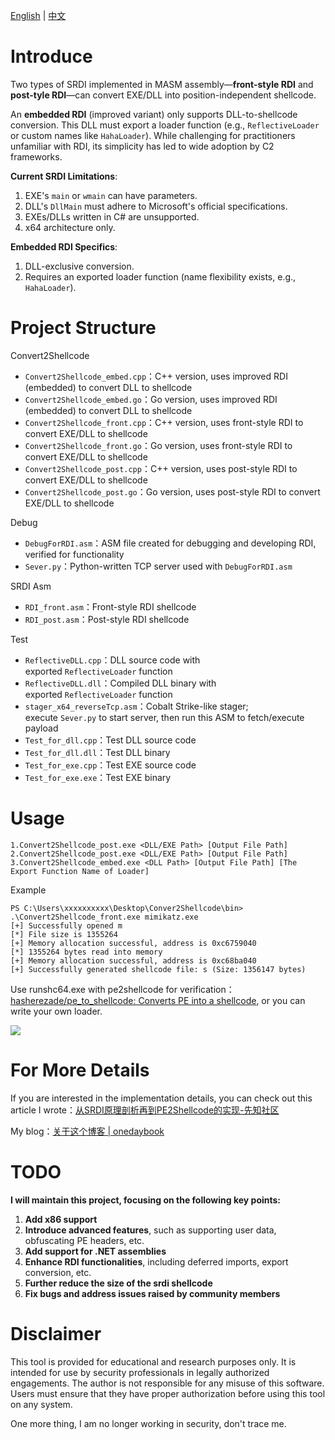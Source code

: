 [English](README.md) | [中文](README_zh.md)
# Introduce

Two types of SRDI implemented in MASM assembly—**front-style RDI** and **post-tyle RDI**—can convert EXE/DLL into position-independent shellcode.

An **embedded RDI** (improved variant) only supports DLL-to-shellcode conversion. This DLL must export a loader function (e.g., `ReflectiveLoader` or custom names like `HahaLoader`). While challenging for practitioners unfamiliar with RDI, its simplicity has led to wide adoption by C2 frameworks.

**Current SRDI Limitations**:
1. EXE's `main` or `wmain` can have parameters.
2. DLL's `DllMain` must adhere to Microsoft's official specifications. 
3. EXEs/DLLs written in C# are unsupported.
4. x64 architecture only.
   

**Embedded RDI Specifics**:
1. DLL-exclusive conversion.
2. Requires an exported loader function (name flexibility exists, e.g., `HahaLoader`).

# Project Structure

Convert2Shellcode
- `Convert2Shellcode_embed.cpp`：C++ version, uses improved RDI (embedded) to convert DLL to shellcode
- `Convert2Shellcode_embed.go`：Go version, uses improved RDI (embedded) to convert DLL to shellcode
- `Convert2Shellcode_front.cpp`：C++ version, uses front-style RDI to convert EXE/DLL to shellcode
- `Convert2Shellcode_front.go`：Go version, uses front-style RDI to convert EXE/DLL to shellcode
- `Convert2Shellcode_post.cpp`：C++ version, uses post-style RDI to convert EXE/DLL to shellcode
- `Convert2Shellcode_post.go`：Go version, uses post-style RDI to convert EXE/DLL to shellcode

Debug
- `DebugForRDI.asm`：ASM file created for debugging and developing RDI, verified for functionality
- `Sever.py`：Python-written TCP server used with `DebugForRDI.asm`

SRDI Asm
- `RDI_front.asm`：Front-style RDI shellcode
- `RDI_post.asm`：Post-style RDI shellcode

Test
- `ReflectiveDLL.cpp`：DLL source code with exported `ReflectiveLoader` function
- `ReflectiveDLL.dll`：Compiled DLL binary with exported `ReflectiveLoader` function
- `stager_x64_reverseTcp.asm`：Cobalt Strike-like stager; execute `Sever.py` to start server, then run this ASM to fetch/execute payload
- `Test_for_dll.cpp`：Test DLL source code
- `Test_for_dll.dll`：Test DLL binary
- `Test_for_exe.cpp`：Test EXE source code
- `Test_for_exe.exe`：Test EXE binary

# Usage

```
1.Convert2Shellcode_post.exe <DLL/EXE Path> [Output File Path]  
2.Convert2Shellcode_post.exe <DLL/EXE Path> [Output File Path]  
3.Convert2Shellcode_embed.exe <DLL Path> [Output File Path] [The Export Function Name of Loader]
```

Example
```
PS C:\Users\xxxxxxxxxx\Desktop\Conver2Shellcode\bin> .\Convert2Shellcode_front.exe mimikatz.exe  
[+] Successfully opened m  
[*] File size is 1355264  
[+] Memory allocation successful, address is 0xc6759040  
[*] 1355264 bytes read into memory  
[+] Memory allocation successful, address is 0xc68ba040  
[+] Successfully generated shellcode file: s (Size: 1356147 bytes)
```

Use runshc64.exe with pe2shellcode for verification：[hasherezade/pe_to_shellcode: Converts PE into a shellcode](https://github.com/hasherezade/pe_to_shellcode), or you can write your own loader.

![](https://images-of-oneday.oss-cn-guangzhou.aliyuncs.com/images/2025/06/09/19-07-36-0b50c72fe124b9742c6fec8c67ce04cf-20250609190736-4d79d7.png)

# For More Details

If you are interested in the implementation details, you can check out this article I wrote：[从SRDI原理剖析再到PE2Shellcode的实现-先知社区](https://xz.aliyun.com/news/18239)

My blog：[关于这个博客 | onedaybook](https://oneday.gitbook.io/onedaybook)

# TODO

**I will maintain this project, focusing on the following key points:**
1. **Add x86 support**
2. **Introduce advanced features**, such as supporting user data, obfuscating PE headers, etc.
3. **Add support for .NET assemblies**
4. **Enhance RDI functionalities**, including deferred imports, export conversion, etc.
5. **Further reduce the size of the srdi shellcode**
6. **Fix bugs and address issues raised by community members**

# Disclaimer

This tool is provided for educational and research purposes only. It is intended for use by security professionals in legally authorized engagements. The author is not responsible for any misuse of this software. Users must ensure that they have proper authorization before using this tool on any system.

One more thing, I am no longer working in security, don't trace me.